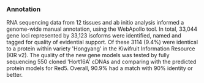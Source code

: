 ### Annotation

RNA sequencing data from 12 tissues and ab initio analysis informed a
genome-wide manual annotation, using the WebApollo tool. In total,
33,044 gene loci represented by 33,123 isoforms were identified, named
and tagged for quality of evidential support. Of these 3114 (9.4%) were
identical to a protein within variety \'Hongyang\' in the Kiwifruit
Information Resource (KIR v2). The quality of the new gene models was
tested by fully sequencing 550 cloned \'Hort16A\' cDNAs and comparing
with the predicted protein models for Red5. Overall, 90.9% had a match
with 90% identity or better.
